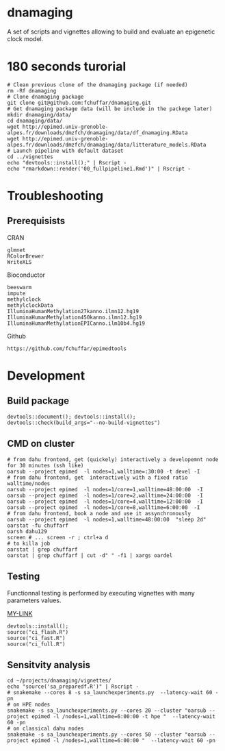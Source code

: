 # dnamaging
A set of scripts and vignettes allowing to build and evaluate an epigenetic clock model.



# 180 seconds turorial

```
# Clean previous clone of the dnamaging package (if needed)
rm -Rf dnamaging
# Clone dnamaging package
git clone git@github.com:fchuffar/dnamaging.git
# Get dnamaging package data (will be include in the packege later)
mkdir dnamaging/data/
cd dnamaging/data/
wget http://epimed.univ-grenoble-alpes.fr/downloads/dmzfch/dnamaging/data/df_dnamaging.RData
wget http://epimed.univ-grenoble-alpes.fr/downloads/dmzfch/dnamaging/data/litterature_models.RData
# Launch pipeline with default dataset
cd ../vignettes
echo "devtools::install();" | Rscript -
echo "rmarkdown::render('00_fullpipeline1.Rmd')" | Rscript -
```



# Troubleshooting

## Prerequisists

CRAN

``` 
glmnet
RColorBrewer
WriteXLS
```


Bioconductor
    
```
beeswarm
impute
methylclock
methylclockData
IlluminaHumanMethylation27kanno.ilmn12.hg19
IlluminaHumanMethylation450kanno.ilmn12.hg19
IlluminaHumanMethylationEPICanno.ilm10b4.hg19  
```


  
Github

```
https://github.com/fchuffar/epimedtools

```

# Development

## Build package

```
devtools::document(); devtools::install(); devtools::check(build_args="--no-build-vignettes")
```

## CMD on cluster

```
# from dahu frontend, get (quickely) interactively a developemnt node for 30 minutes (ssh like)
oarsub --project epimed  -l nodes=1,walltime=:30:00 -t devel -I
# from dahu frontend, get  interactively with a fixed ratio walltime/nodes
oarsub --project epimed  -l nodes=1/core=1,walltime=48:00:00  -I
oarsub --project epimed  -l nodes=1/core=2,walltime=24:00:00  -I
oarsub --project epimed  -l nodes=1/core=4,walltime=12:00:00  -I
oarsub --project epimed  -l nodes=1/core=8,walltime=6:00:00  -I
# from dahu frontend, book a node and use it assynchronously
oarsub --project epimed  -l nodes=1,walltime=48:00:00  "sleep 2d"
oarstat -fu chuffarf
oarsh dahu129
screen # ... screen -r ; ctrl+a d
# to killa job
oarstat | grep chuffarf
oarstat | grep chuffarf | cut -d" " -f1 | xargs oardel
```

## Testing
Functionnal testing is performed by executing vignettes with many parameters values.

[MY-LINK](vignettes/ci.R)

```
devtools::install();
source("ci_flash.R")
source("ci_fast.R")
source("ci_full.R")
```


## Sensitvity analysis

```
cd ~/projects/dnamaging/vignettes/
echo "source('sa_preparedf.R')" | Rscript -
# snakemake --cores 8 -s sa_launchexperiments.py  --latency-wait 60 -pn
# on HPE nodes
snakemake -s sa_launchexperiments.py --cores 20 --cluster "oarsub --project epimed -l /nodes=1,walltime=6:00:00 -t hpe "  --latency-wait 60 -pn
# on classical dahu nodes
snakemake -s sa_launchexperiments.py --cores 50 --cluster "oarsub --project epimed -l /nodes=1,walltime=6:00:00 "  --latency-wait 60 -pn
```

